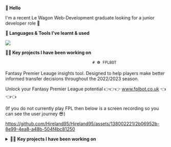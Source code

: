 **👋 Hello**

I'm a recent Le Wagon Web-Development graduate looking for a junior developer role 🚀

**🧰 Languages & Tools I've learnt & used** 

<p align="left">
  <a href="https://skillicons.dev">
    <img src="https://skillicons.dev/icons?i=js,html,css,ruby,rails,figma,heroku,bootstrap,git,github,react" />
  </a>
</p>

 **👨‍💻 Key projects I have been working on**

                                          # ⚽️ FPLBOT
Fantasy Premier Leauge insights tool. Designed to help players make better informed transfer decisions throughout the 2022/2023 season. 

   Unlock your Fantasy Premier League potential 👉👉👉 www.fplbot.co.uk 👈👈👈
   
   (If you do not currently play FPL then below is a screen recording so you can see the user journey 😎)
   



 https://github.com/Hireland95/Hireland95/assets/138002221/2b06952b-8e99-4ea8-a48b-504f4bc81250



</details>

<details>
<summary> 👨‍💻 <strong>Key projects I have been working on</strong>  </summary>
<br>
  ⚽️ FPLBOT - Fantasy Premier Leauge insights tool. Designed to help players make better informed transfer decision throughout the 2022/2023 season.
 

</details>
